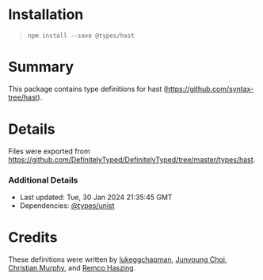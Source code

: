 # Installation

> `npm install --save @types/hast`

# Summary

This package contains type definitions for hast (https://github.com/syntax-tree/hast).

# Details

Files were exported from https://github.com/DefinitelyTyped/DefinitelyTyped/tree/master/types/hast.

### Additional Details

- Last updated: Tue, 30 Jan 2024 21:35:45 GMT
- Dependencies: [@types/unist](https://npmjs.com/package/@types/unist)

# Credits

These definitions were written by [lukeggchapman](https://github.com/lukeggchapman), [Junyoung Choi](https://github.com/rokt33r), [Christian Murphy](https://github.com/ChristianMurphy), and [Remco Haszing](https://github.com/remcohaszing).
